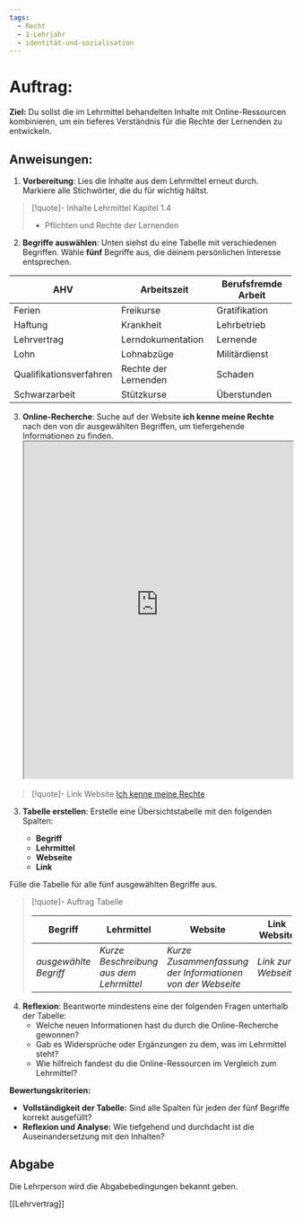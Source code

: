```yaml
---
tags:
  - Recht
  - 1-Lehrjahr
  - identität-und-sozialisation
---
```

# Auftrag:

**Ziel:** Du sollst die im Lehrmittel behandelten Inhalte mit Online-Ressourcen kombinieren, um ein tieferes Verständnis für die Rechte der Lernenden zu entwickeln.

## **Anweisungen:**

1. **Vorbereitung**: Lies die Inhalte aus dem Lehrmittel erneut durch. Markiere alle Stichwörter, die du für wichtig hältst.

>[!quote]- Inhalte Lehrmittel
>Kapitel 1.4
>- Pflichten und Rechte der Lernenden


2. **Begriffe auswählen**: Unten siehst du eine Tabelle mit verschiedenen Begriffen. Wähle **fünf** Begriffe aus, die deinem persönlichen Interesse entsprechen.


|AHV|Arbeitszeit|Berufsfremde Arbeit|
|---|---|---|
|Ferien|Freikurse|Gratifikation|
|Haftung|Krankheit|Lehrbetrieb|
|Lehrvertrag|Lerndokumentation|Lernende|
|Lohn|Lohnabzüge|Militärdienst|
|Qualifikationsverfahren|Rechte der Lernenden|Schaden|
|Schwarzarbeit|Stützkurse|Überstunden|

3. **Online-Recherche**: Suche auf der Website **ich kenne meine Rechte** nach den von dir ausgewählten Begriffen, um tiefergehende Informationen zu finden.
    <iframe width="100%" height="600" src="https://www.rechte-der-lernenden.ch/von-a-z/" allowfullscreen allow="geolocation *; autoplay; encrypted-media"></iframe>
>[!quote]- Link Website
>[Ich kenne meine Rechte](https://www.rechte-der-lernenden.ch/von-a-z/)

3. **Tabelle erstellen**: Erstelle eine Übersichtstabelle mit den folgenden Spalten:
    
    - **Begriff**
    - **Lehrmittel**
    - **Webseite**
    - **Link**

Fülle die Tabelle für alle fünf ausgewählten Begriffe aus.

>[!quote]- Auftrag Tabelle
>
>|Begriff|Lehrmittel|Website|Link Website|
>|---|---|---|---|
>|_ausgewählte Begriff_|_Kurze Beschreibung aus dem Lehrmittel_|_Kurze Zusammenfassung der Informationen von der Webseite_|_Link zur Webseite_|

4. **Reflexion**: Beantworte mindestens eine der folgenden Fragen unterhalb der Tabelle:
    - Welche neuen Informationen hast du durch die Online-Recherche gewonnen?
    - Gab es Widersprüche oder Ergänzungen zu dem, was im Lehrmittel steht?
    - Wie hilfreich fandest du die Online-Ressourcen im Vergleich zum Lehrmittel?

**Bewertungskriterien:**

- **Vollständigkeit der Tabelle:** Sind alle Spalten für jeden der fünf Begriffe korrekt ausgefüllt?
- **Reflexion und Analyse:** Wie tiefgehend und durchdacht ist die Auseinandersetzung mit den Inhalten? 

## Abgabe
Die Lehrperson wird die Abgabebedingungen bekannt geben.

[[Lehrvertrag]]
